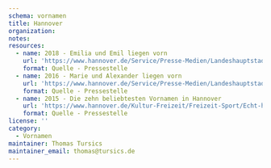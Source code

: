 ```yaml
---
schema: vornamen
title: Hannover
organization: 
notes: 
resources:
  - name: 2018 - Emilia und Emil liegen vorn
    url: 'https://www.hannover.de/Service/Presse-Medien/Landeshauptstadt-Hannover/Aktuelle-Meldungen-und-Veranstaltungen/Emilia-und-Emil-liegen-vorn'
    format: Quelle - Pressestelle
  - name: 2016 - Marie und Alexander liegen vorn
    url: 'https://www.hannover.de/Service/Presse-Medien/Landeshauptstadt-Hannover/Meldungsarchiv-f%C3%BCr-das-Jahr-2017/Marie-und-Alexander-liegen-vorn'
    format: Quelle - Pressestelle
  - name: 2015 - Die zehn beliebtesten Vornamen in Hannover
    url: 'https://www.hannover.de/Kultur-Freizeit/Freizeit-Sport/Echt-hann%C3%B6versch/Hannover-in-diesem-Jahr/Archiv/Die-zehn-beliebtesten-Vornamen-in-Hannover'
    format: Quelle - Pressestelle
license: ''
category:
  - Vornamen
maintainer: Thomas Tursics
maintainer_email: thomas@tursics.de
---
```

